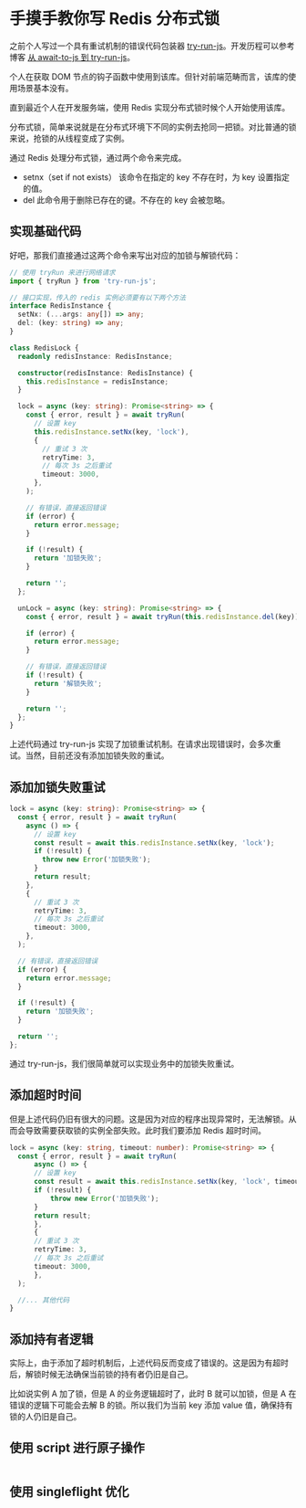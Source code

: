 # 手摸手教你写 Redis 分布式锁

之前个人写过一个具有重试机制的错误代码包装器 [try-run-js](https://github.com/wsafight/try-run-js)。开发历程可以参考博客 [从 await-to-js 到 try-run-js](https://juejin.cn/post/7178467482456293434)。

个人在获取 DOM 节点的钩子函数中使用到该库。但针对前端范畴而言，该库的使用场景基本没有。

直到最近个人在开发服务端，使用 Redis 实现分布式锁时候个人开始使用该库。

分布式锁，简单来说就是在分布式环境下不同的实例去抢同一把锁。对比普通的锁来说，抢锁的从线程变成了实例。

通过 Redis 处理分布式锁，通过两个命令来完成。
- setnx（set if not exists） 该命令在指定的 key 不存在时，为 key 设置指定的值。
- del 此命令用于删除已存在的键。不存在的 key 会被忽略。

## 实现基础代码

好吧，那我们直接通过这两个命令来写出对应的加锁与解锁代码：

```ts
// 使用 tryRun 来进行网络请求
import { tryRun } from 'try-run-js';

// 接口实现，传入的 redis 实例必须要有以下两个方法
interface RedisInstance {
  setNx: (...args: any[]) => any;
  del: (key: string) => any;
}

class RedisLock {
  readonly redisInstance: RedisInstance;

  constructor(redisInstance: RedisInstance) {
    this.redisInstance = redisInstance;
  }

  lock = async (key: string): Promise<string> => {
    const { error, result } = await tryRun(
      // 设置 key
      this.redisInstance.setNx(key, 'lock'),
      {
        // 重试 3 次
        retryTime: 3,
        // 每次 3s 之后重试
        timeout: 3000,
      },
    );

    // 有错误，直接返回错误
    if (error) {
      return error.message;
    }

    if (!result) {
      return '加锁失败';
    }

    return '';
  };

  unLock = async (key: string): Promise<string> => {
    const { error, result } = await tryRun(this.redisInstance.del(key));

    if (error) {
      return error.message;
    }

    // 有错误，直接返回错误
    if (!result) {
      return '解锁失败';
    }

    return '';
  };
}

```

上述代码通过 try-run-js 实现了加锁重试机制。在请求出现错误时，会多次重试。当然，目前还没有添加加锁失败的重试。

## 添加加锁失败重试

```ts
lock = async (key: string): Promise<string> => {
  const { error, result } = await tryRun(
    async () => {
      // 设置 key
      const result = await this.redisInstance.setNx(key, 'lock');
      if (!result) {
        throw new Error('加锁失败');
      }
      return result;
    },
    {
      // 重试 3 次
      retryTime: 3,
      // 每次 3s 之后重试
      timeout: 3000,
    },
  );

  // 有错误，直接返回错误
  if (error) {
    return error.message;
  }

  if (!result) {
    return '加锁失败';
  }

  return '';
};
```


通过 try-run-js，我们很简单就可以实现业务中的加锁失败重试。

## 添加超时时间

但是上述代码仍旧有很大的问题。这是因为对应的程序出现异常时，无法解锁。从而会导致需要获取锁的实例全部失败。此时我们要添加 Redis 超时时间。

```ts
lock = async (key: string, timeout: number): Promise<string> => {
  const { error, result } = await tryRun(
      async () => {
      // 设置 key
      const result = await this.redisInstance.setNx(key, 'lock', timeout);
      if (!result) {
          throw new Error('加锁失败');
      }
      return result;
      },
      {
      // 重试 3 次
      retryTime: 3,
      // 每次 3s 之后重试
      timeout: 3000,
      },
  );

  //... 其他代码
}
```

## 添加持有者逻辑

实际上，由于添加了超时机制后，上述代码反而变成了错误的。这是因为有超时后，解锁时候无法确保当前锁的持有者仍旧是自己。

比如说实例 A 加了锁，但是 A 的业务逻辑超时了，此时 B 就可以加锁，但是 A 在错误的逻辑下可能会去解 B 的锁。所以我们为当前 key 添加 value 值，确保持有锁的人仍旧是自己。



## 使用 script 进行原子操作

```ts

```

## 使用 singleflight 优化